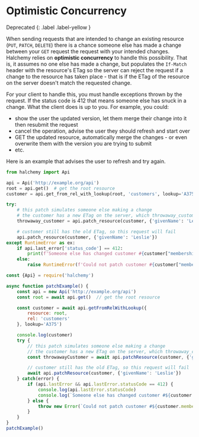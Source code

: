 
# Optimistic Concurrency
Deprecated
{: .label .label-yellow }

When sending requests that are intended to change an existing resource (`PUT`, `PATCH`, `DELETE`) there is a chance someone else has made a change between your `GET` request the request with your intended changes.  Halchemy relies on **optimistic concurrency** to handle this possibility.  That is, it assumes no one else has made a change, but populates the `If-Match` header with the resource's ETag so the server can reject the request if a change to the resource has taken place - that is if the ETag of the resource on the server doesn't match the requested change.

For your client to handle this, you must handle exceptions thrown by the request.  If the status code is 412 that means someone else has snuck in a change.  What the client does is up to you.  For example, you could:
* show the user the updated version, let them merge their change into it then resubmit the request
* cancel the operation, advise the user they should refresh and start over
* GET the updated resource, automatically merge the changes - or even overwrite them with the version you are trying to submit
* etc.

Here is an example that advises the user to refresh and try again.

<tabs>
<tab name="Python">

```python
from halchemy import Api

api = Api('http://example.org/api')
root = api.get()  # get the root resource
customer = api.get_from_rel_with_lookup(root, 'customers', lookup='A375')

try:
    # this patch simulates someone else making a change
    # the customer has a new ETag on the server, which throwaway_customer also has
    throwaway_customer = api.patch_resource(customer, {'givenName': 'Lesley'})

    # customer still has the old ETag, so this request will fail
    api.patch_resource(customer, {'givenName': 'Leslie'})
except RuntimeError as ex:
    if api.last_error['status_code'] == 412:
        print(f'Someone else has changed customer #{customer["membershipId"]}. Please refresh to see the changes, then try again if necessary.')
    else:
        raise RuntimeError(f'Could not patch customer #{customer["membershipId"]}', ex)
```
</tab>

<tab name="JavaScript">

```javascript
const {Api} = require('halchemy')

async function patchExample() {
    const api = new Api('http://example.org/api')
    const root = await api.get()  // get the root resource

    const customer = await api.getFromRelWithLookup({
        resource: root,
        rel: 'customers'
    }, lookup='A375')

    console.log(customer)
    try {
        // this patch simulates someone else making a change
        // the customer has a new ETag on the server, which throwaway_customer also has
        const throwawayCustomer = await api.patchResource(customer, {'givenName': 'Lesley'})

        // customer still has the old ETag, so this request will fail
        await api.patchResource(customer, {'givenName': 'Leslie'})
    } catch(error) {
        if (api.lastError && api.lastError.statusCode == 412) {
            console.log(api.lastError.statusCode)
            console.log(`Someone else has changed customer #${customer.membershipId}. Please refresh to see the changes, then try again if necessary.`)
        } else {
            throw new Error(`Could not patch customer #${customer.membershipId}`, error)
        }
    }
}
patchExample()
```
</tab>

<future-languages />
</tabs>
